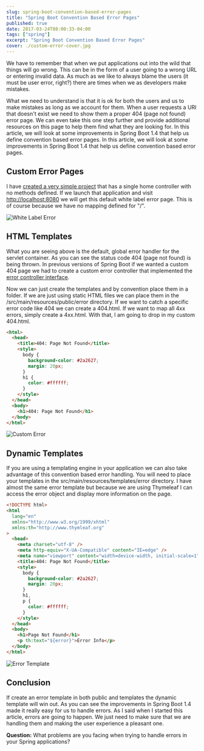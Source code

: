 ```yaml
---
slug: spring-boot-convention-based-error-pages
title: "Spring Boot Convention Based Error Pages"
published: true
date: 2017-03-24T08:00:33-04:00
tags: ["spring"]
excerpt: "Spring Boot Convention Based Error Pages"
cover: ./custom-error-cover.jpg
---
```


We have to remember that when we put applications out into the wild that things will go wrong. This can be in the form of a user going to a wrong URL or entering invalid data. As much as we like to always blame the users (it must be user error, right?) there are times when we as developers make mistakes.

What we need to understand is that it is ok for both the users and us to make mistakes as long as we account for them. When a user requests a URI that doesn't exist we need to show them a proper 404 (page not found) error page. We can even take this one step further and provide additional resources on this page to help them find what they are looking for. In this article, we will look at some improvements in Spring Boot 1.4 that help us define convention based error pages. In this article, we will look at some improvements in Spring Boot 1.4 that help us define convention based error pages.

## Custom Error Pages

I have [created a very simple project](https://github.com/cfaddict/custom-errors/tree/master/src/main/java/com/therealdanvega/controller) that has a single home controller with no methods defined. If we launch that application and visit [http://localhost:8080](http://localhost:8080) we will get this default white label error page. This is of course because we have no mapping defined for "/".

![White Label Error](./whitelabel_error_page.png)

## HTML Templates

What you are seeing above is the default, global error handler for the servlet container. As you can see the status code 404 (page not found) is being thrown. In previous versions of Spring Boot if we wanted a custom 404 page we had to create a custom error controller that implemented the [error controller interface](http://docs.spring.io/spring-boot/docs/current/api/org/springframework/boot/autoconfigure/web/ErrorController.html).

Now we can just create the templates and by convention place them in a folder. If we are just using static HTML files we can place them in the /src/main/resources/public/error directory. If we want to catch a specific error code like 404 we can create a 404.html. If we want to map all 4xx errors, simply create a 4xx.html. With that, I am going to drop in my custom 404.html.

```html
<html>
  <head>
    <title>404: Page Not Found</title>
    <style>
      body {
        background-color: #2a2627;
        margin: 20px;
      }
      h1 {
        color: #ffffff;
      }
    </style>
  </head>
  <body>
    <h1>404: Page Not Found</h1>
  </body>
</html>
```

![Custom Error](./custom_error-.png)

## Dynamic Templates

If you are using a templating engine in your application we can also take advantage of this convention based error handling. You will need to place your templates in the src/main/resources/templates/error directory. I have almost the same error template but because we are using Thymeleaf I can access the error object and display more information on the page.

```html
<!DOCTYPE html>
<html
  lang="en"
  xmlns="http://www.w3.org/1999/xhtml"
  xmlns:th="http://www.thymleaf.org"
>
  <head>
    <meta charset="utf-8" />
    <meta http-equiv="X-UA-Compatible" content="IE=edge" />
    <meta name="viewport" content="width=device-width, initial-scale=1" />
    <title>404: Page Not Found</title>
    <style>
      body {
        background-color: #2a2627;
        margin: 20px;
      }
      h1,
      p {
        color: #ffffff;
      }
    </style>
  </head>
  <body>
    <h1>Page Not Found</h1>
    <p th:text="${error}">Error Info</p>
  </body>
</html>
```

![Error Template](./custom_error_template.png)

## Conclusion

If create an error template in both public and templates the dynamic template will win out. As you can see the improvements in Spring Boot 1.4 made it really easy for us to handle errors. As I said when I started this article, errors are going to happen. We just need to make sure that we are handling them and making the user experience a pleasant one.

**Question:** What problems are you facing when trying to handle errors in your Spring applications?
